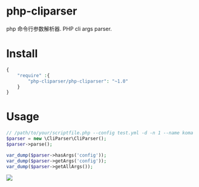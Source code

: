 # php-cliparser
php 命令行参数解析器. PHP cli args parser.

# Install
```php
{
    "require" :{
        "php-cliparser/php-cliparser": "~1.0"
    }
}
```

# Usage
```php
// /path/to/your/scriptfile.php --config test.yml -d -n 1 --name koma
$parser = new \CliParser\CliParser();
$parser->parse();

var_dump($parser->hasArgs('config'));
var_dump($parser->getArgs('config'));
var_dump($parser->getAllArgs());
```
![](https://github.com/KomaBeyond/php-cliparser/blob/master/tests/Screenshot%20from%202017-06-16%2015%3A25%3A28.png)
